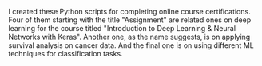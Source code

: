 I created these Python scripts for completing online course certifications. Four of them starting with the title "Assignment" are related ones on deep learning for the course titled "Introduction to Deep Learning & Neural Networks with Keras". Another one, as the name suggests, is on applying survival analysis on cancer data. And the final one is on using different ML techniques for classification tasks.    
